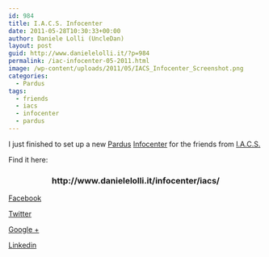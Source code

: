 ```yaml
---
id: 984
title: I.A.C.S. Infocenter
date: 2011-05-28T10:30:33+00:00
author: Daniele Lolli (UncleDan)
layout: post
guid: http://www.danielelolli.it/?p=984
permalink: /iac-infocenter-05-2011.html
image: /wp-content/uploads/2011/05/IACS_Infocenter_Screenshot.png
categories:
  - Pardus
tags:
  - friends
  - iacs
  - infocenter
  - pardus
---
```

I just finished to set up a new <a title="Pardus" href="http://www.pardus.at/" target="_blank">Pardus</a> <a title="Infocenter" href="http://code.google.com/p/pardus-infocenter/" target="_blank">Infocenter</a> for the friends from <a title="I.A.C.S." href="http://iacs.forumactif.com/forum" target="_blank">I.A.C.S.</a>

Find it here:

<h3 style="text-align: center;">
  <strong>http://www.danielelolli.it/infocenter/iacs/</strong>
</h3>

<div class="container_share">
  <a href="http://www.facebook.com/sharer.php?u=http://www.danielelolli.it/iac-infocenter-05-2011.html&t=I.A.C.S. Infocenter" target="_blank" class="button_purab_share facebook"><span><i class="icon-facebook"></i></span>
  
  <p>
    Facebook
  </p></a> 
  
  <a href="http://twitter.com/share?url=http://www.danielelolli.it/iac-infocenter-05-2011.html&text=I.A.C.S. Infocenter" target="_blank" class="button_purab_share twitter"><span><i class="icon-twitter"></i></span>
  
  <p>
    Twitter
  </p></a> 
  
  <a href="https://plus.google.com/share?url=http://www.danielelolli.it/iac-infocenter-05-2011.html" target="_blank" class="button_purab_share google-plus"><span><i class="icon-google-plus"></i></span>
  
  <p>
    Google +
  </p></a> 
  
  <a href="http://www.linkedin.com/shareArticle?mini=true&url=http://www.danielelolli.it/iac-infocenter-05-2011.html&title=I.A.C.S. Infocenter" target="_blank" class="button_purab_share linkedin"><span><i class="icon-linkedin"></i></span>
  
  <p>
    Linkedin
  </p></a>
</div>